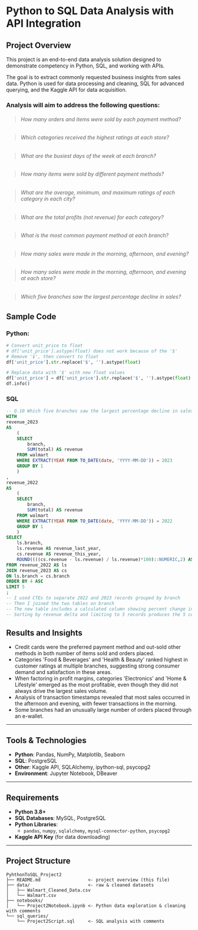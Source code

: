 # Python to SQL Data Analysis with API Integration

## Project Overview
This project is an end-to-end data analysis solution designed to demonstrate competency in Python, SQL, and working with APIs.  

The goal is to extract commonly requested business insights from sales data. Python is used for data processing and cleaning, SQL for advanced querying, and the Kaggle API for data acquisition.

### Analysis will aim to address the following questions:

> ###### How many orders and items were sold by each payment method?  

> ###### Which categories received the highest ratings at each store?  

> ###### What are the busiest days of the week at each branch?  

> ###### How many items were sold by different payment methods?  

> ###### What are the average, minimum, and maximum ratings of each category in each city?  

> ###### What are the total profits (not revenue) for each category?  

> ###### What is the most common payment method at each branch?  

> ###### How many sales were made in the morning, afternoon, and evening?  

> ###### How many sales were made in the morning, afternoon, and evening at each store?  

> ###### Which five branches saw the largest percentage decline in sales?  


## Sample Code
### Python:
```python
# Convert unit_price to float
# df['unit_price'].astype(float) does not work because of the '$'
# Remove '$', then convert to float
df['unit_price'].str.replace('$', '').astype(float)

# Replace data with '$' with new float values
df['unit_price'] = df['unit_price'].str.replace('$', '').astype(float)
df.info()
```
### SQL
```sql
-- Q.10 Which five branches saw the largest percentage decline in sales?
WITH 
revenue_2023
AS
	(
	SELECT
		branch,
		SUM(total) AS revenue
	FROM walmart
	WHERE EXTRACT(YEAR FROM TO_DATE(date, 'YYYY-MM-DD')) = 2023
	GROUP BY 1
	)
,
revenue_2022
AS
	(
	SELECT
		branch,
		SUM(total) AS revenue
	FROM walmart
	WHERE EXTRACT(YEAR FROM TO_DATE(date, 'YYYY-MM-DD')) = 2022
	GROUP BY 1
	)
SELECT 
	ls.branch,
	ls.revenue AS revenue_last_year,
	cs.revenue AS revenue_this_year,
	ROUND((((cs.revenue - ls.revenue) / ls.revenue)*100)::NUMERIC,2) AS revenue_delta_perc
FROM revenue_2022 AS ls
JOIN revenue_2023 AS cs
ON ls.branch = cs.branch
ORDER BY 4 ASC 
LIMIT 5
;
-- I used CTEs to separate 2022 and 2023 records grouped by branch
-- Then I joined the two tables on branch
-- The new table includes a calculated column showing percent change in revenue
-- Sorting by revenue delta and limiting to 5 records produces the 5 companies that experienced the largest sales decline

```

## Results and Insights

- Credit cards were the preferred payment method and out-sold other methods in both number of items sold and orders placed.
- Categories 'Food & Beverages' and 'Health & Beauty' ranked highest in customer ratings at multiple branches, suggesting strong consumer demand and satisfaction in these areas.
- When factoring in profit margins, categories 'Electronics' and 'Home & Lifestyle' emerged as the most profitable, even though they did not always drive the largest sales volume.
- Analysis of transaction timestamps revealed that most sales occurred in the afternoon and evening, with fewer transactions in the morning.  
- Some branches had an unusually large number of orders placed through an e-wallet.


---

## Tools & Technologies
- **Python**: Pandas, NumPy, Matplotlib, Seaborn  
- **SQL**: PostgreSQL  
- **Other**: Kaggle API, SQLAlchemy, ipython-sql, psycopg2  
- **Environment**: Jupyter Notebook, DBeaver  

---

## Requirements

- **Python 3.8+**
- **SQL Databases**: MySQL, PostgreSQL
- **Python Libraries**:
  - `pandas`, `numpy`, `sqlalchemy`, `mysql-connector-python`, `psycopg2`
- **Kaggle API Key** (for data downloading)


---

## Project Structure
```plaintext
PyhthonToSQL_Project2
├── README.md                  <- project overview (this file)
├── data/                      <- raw & cleaned datasets
│   ├── Walmart_Cleaned_Data.csv
│   └── Walmart.csv
├── notebooks/
│   └── Project2Notebook.ipynb <- Python data exploration & cleaning with comments
└── sql_queries/
    └── Project2Script.sql     <- SQL analysis with comments
